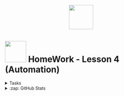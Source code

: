 <img src="https://i.imgur.com/3Vg0Jfw.png" style="display: block; margin: 0 auto" width="80"/>

# <img src="https://i.imgur.com/Eqeu4ao.png"  width="70"/> HomeWork - Lesson 4 (Automation)






<details>
<summary>Tasks</summary>
1. point
</details> 
<details>
  <summary>:zap: GitHub Stats</summary>

  <img align="left" alt="MirMX's GitHub Stats" src="https://github-readme-stats.vercel.app/api?username=MirMX&exclude_repo=MirMX.github.io&show_icons=true&hide_border=false&title_color=ff652f&icon_color=FFE400&bg_color=09131B&text_color=ffffff&border_color=0c1a25" />
</details>
